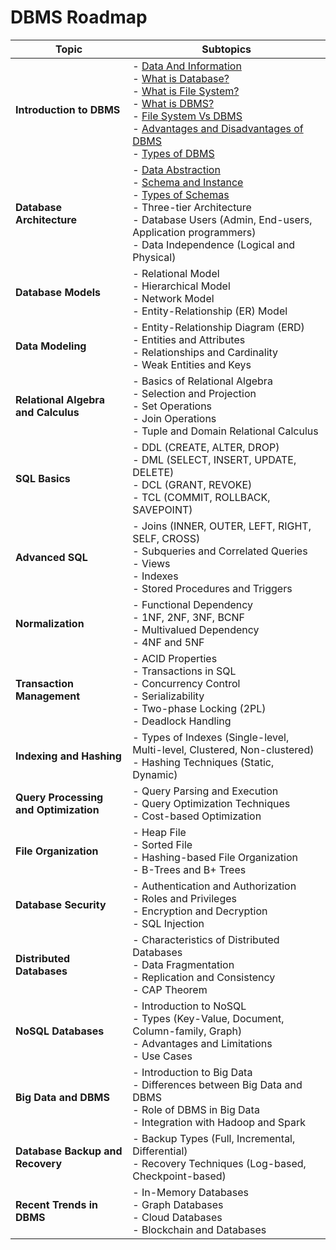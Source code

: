 # DBMS Roadmap

| **Topic**                             | **Subtopics**                                                                                                                                                                                                                                                                                                                                                                                                                                                                                                                                                                                                                                      |
| ------------------------------------- | -------------------------------------------------------------------------------------------------------------------------------------------------------------------------------------------------------------------------------------------------------------------------------------------------------------------------------------------------------------------------------------------------------------------------------------------------------------------------------------------------------------------------------------------------------------------------------------------------------------------------------------------------- |
| **Introduction to DBMS**              | - [Data And Information](01.%20Introduction%20to%20DBMS/01.%20Data%20And%20Information.md) <br>- [What is Database?](01.%20Introduction%20to%20DBMS/02.%20Database.md) <br>- [What is File System?](01.%20Introduction%20to%20DBMS/03.%20File%20System.md) <br> - [What is DBMS?](01.%20Introduction%20to%20DBMS/04.%20What%20is%20DBMS.md) <br> - [File System Vs DBMS](01.%20Introduction%20to%20DBMS/05.%20FileSystem%20vs%20DBMS.md) <br> - [Advantages and Disadvantages of DBMS](01.%20Introduction%20to%20DBMS/06.%20Advantages%20and%20Disadvantages.md) <br> - [Types of DBMS](01.%20Introduction%20to%20DBMS/07.%20Types%20of%20DBMS.md) |
| **Database Architecture**             |- [Data Abstraction](02.%20Data%20Abstraction/01.%20What%20is%20Data%20Abstraction.md) <br> - [Schema and Instance](02.%20Data%20Abstraction/02.%20Schema%20and%20Instance.md) <br> - [Types of Schemas](02.%20Data%20Abstraction/03.%20Types%20of%20Schema.md) <br> - Three-tier Architecture <br> - Database Users (Admin, End-users, Application programmers) <br> - Data Independence (Logical and Physical)                                                                                                                                                                                                                                                                                                                                                                                                                                                                                                        |
| **Database Models**                   | - Relational Model <br> - Hierarchical Model <br> - Network Model <br> - Entity-Relationship (ER) Model                                                                                                                                                                                                                                                                                                                                                                                                                                                                                                                                            |
| **Data Modeling**                     | - Entity-Relationship Diagram (ERD) <br> - Entities and Attributes <br> - Relationships and Cardinality <br> - Weak Entities and Keys                                                                                                                                                                                                                                                                                                                                                                                                                                                                                                              |
| **Relational Algebra and Calculus**   | - Basics of Relational Algebra <br> - Selection and Projection <br> - Set Operations <br> - Join Operations <br> - Tuple and Domain Relational Calculus                                                                                                                                                                                                                                                                                                                                                                                                                                                                                            |
| **SQL Basics**                        | - DDL (CREATE, ALTER, DROP) <br> - DML (SELECT, INSERT, UPDATE, DELETE) <br> - DCL (GRANT, REVOKE) <br> - TCL (COMMIT, ROLLBACK, SAVEPOINT)                                                                                                                                                                                                                                                                                                                                                                                                                                                                                                        |
| **Advanced SQL**                      | - Joins (INNER, OUTER, LEFT, RIGHT, SELF, CROSS) <br> - Subqueries and Correlated Queries <br> - Views <br> - Indexes <br> - Stored Procedures and Triggers                                                                                                                                                                                                                                                                                                                                                                                                                                                                                        |
| **Normalization**                     | - Functional Dependency <br> - 1NF, 2NF, 3NF, BCNF <br> - Multivalued Dependency <br> - 4NF and 5NF                                                                                                                                                                                                                                                                                                                                                                                                                                                                                                                                                |
| **Transaction Management**            | - ACID Properties <br> - Transactions in SQL <br> - Concurrency Control <br> - Serializability <br> - Two-phase Locking (2PL) <br> - Deadlock Handling                                                                                                                                                                                                                                                                                                                                                                                                                                                                                             |
| **Indexing and Hashing**              | - Types of Indexes (Single-level, Multi-level, Clustered, Non-clustered) <br> - Hashing Techniques (Static, Dynamic)                                                                                                                                                                                                                                                                                                                                                                                                                                                                                                                               |
| **Query Processing and Optimization** | - Query Parsing and Execution <br> - Query Optimization Techniques <br> - Cost-based Optimization                                                                                                                                                                                                                                                                                                                                                                                                                                                                                                                                                  |
| **File Organization**                 | - Heap File <br> - Sorted File <br> - Hashing-based File Organization <br> - B-Trees and B+ Trees                                                                                                                                                                                                                                                                                                                                                                                                                                                                                                                                                  |
| **Database Security**                 | - Authentication and Authorization <br> - Roles and Privileges <br> - Encryption and Decryption <br> - SQL Injection                                                                                                                                                                                                                                                                                                                                                                                                                                                                                                                               |
| **Distributed Databases**             | - Characteristics of Distributed Databases <br> - Data Fragmentation <br> - Replication and Consistency <br> - CAP Theorem                                                                                                                                                                                                                                                                                                                                                                                                                                                                                                                         |
| **NoSQL Databases**                   | - Introduction to NoSQL <br> - Types (Key-Value, Document, Column-family, Graph) <br> - Advantages and Limitations <br> - Use Cases                                                                                                                                                                                                                                                                                                                                                                                                                                                                                                                |
| **Big Data and DBMS**                 | - Introduction to Big Data <br> - Differences between Big Data and DBMS <br> - Role of DBMS in Big Data <br> - Integration with Hadoop and Spark                                                                                                                                                                                                                                                                                                                                                                                                                                                                                                   |
| **Database Backup and Recovery**      | - Backup Types (Full, Incremental, Differential) <br> - Recovery Techniques (Log-based, Checkpoint-based)                                                                                                                                                                                                                                                                                                                                                                                                                                                                                                                                          |
| **Recent Trends in DBMS**             | - In-Memory Databases <br> - Graph Databases <br> - Cloud Databases <br> - Blockchain and Databases                                                                                                                                                                                                                                                                                                                                                                                                                                                                                                                                                |
